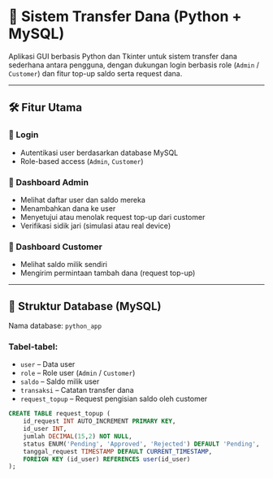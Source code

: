 # 💸 Sistem Transfer Dana (Python + MySQL)

Aplikasi GUI berbasis Python dan Tkinter untuk sistem transfer dana sederhana antara pengguna, dengan dukungan login berbasis role (`Admin` / `Customer`) dan fitur top-up saldo serta request dana.

---

## 🛠️ Fitur Utama

### 👤 Login
- Autentikasi user berdasarkan database MySQL
- Role-based access (`Admin`, `Customer`)

### 👑 Dashboard Admin
- Melihat daftar user dan saldo mereka
- Menambahkan dana ke user
- Menyetujui atau menolak request top-up dari customer
- Verifikasi sidik jari (simulasi atau real device)

### 🙋 Dashboard Customer
- Melihat saldo milik sendiri
- Mengirim permintaan tambah dana (request top-up)

---

## 💽 Struktur Database (MySQL)

Nama database: `python_app`

### Tabel-tabel:
- `user` – Data user
- `role` – Role user (`Admin` / `Customer`)
- `saldo` – Saldo milik user
- `transaksi` – Catatan transfer dana
- `request_topup` – Request pengisian saldo oleh customer

```sql
CREATE TABLE request_topup (
    id_request INT AUTO_INCREMENT PRIMARY KEY,
    id_user INT,
    jumlah DECIMAL(15,2) NOT NULL,
    status ENUM('Pending', 'Approved', 'Rejected') DEFAULT 'Pending',
    tanggal_request TIMESTAMP DEFAULT CURRENT_TIMESTAMP,
    FOREIGN KEY (id_user) REFERENCES user(id_user)
);
